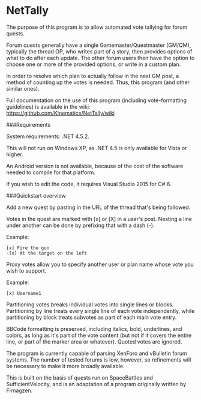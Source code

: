 ﻿# NetTally
The purpose of this program is to allow automated vote tallying for forum quests.

Forum quests generally have a single Gamemaster/Questmaster (GM/QM), typically the thread OP, who writes part of a story, then provides options of what to do after each update.  The other forum users then have the option to choose one or more of the provided options, or write in a custom plan.

In order to resolve which plan to actually follow in the next GM post, a method of counting up the votes is needed. Thus, this program (and other similar ones).

Full documentation on the use of this program (including vote-formatting guidelines) is available in the wiki: https://github.com/Kinematics/NetTally/wiki


###Requirements

System requirements: .NET 4.5.2.

This will not run on Windows XP, as .NET 4.5 is only available for Vista or higher.

An Android version is not available, because of the cost of the software needed to compile for that platform.

If you wish to edit the code, it requires Visual Studio 2015 for C# 6.


###Quickstart overview

Add a new quest by pasting in the URL of the thread that's being followed.

Votes in the quest are marked with [x] or [X] in a user's post.  Nesting a line under another can be done by prefixing that with a dash (-).

Example:
```
[x] Fire the gun
-[x] At the target on the left
```

Proxy votes allow you to specify another user or plan name whose vote you wish to support.

Example:
```
[x] Username1
```

Partitioning votes breaks individual votes into single lines or blocks.  Partitioning by line treats every single line of each vote independently, while partitioning by block treats subvotes as part of each main vote entry.

BBCode formatting is preserved, including italics, bold, underlines, and colors, as long as it's part of the vote content (but not if it covers the entire line, or part of the marker area or whatever).  Quoted votes are ignored.

The program is currently capable of parsing XenForo and vBulletin forum systems.  The number of tested forums is low, however, so refinements will be necessary to make it more broadly available.

This is built on the basis of quests run on SpaceBattles and SufficientVelocity, and is an adaptation of a program originally written by Firnagzen.


